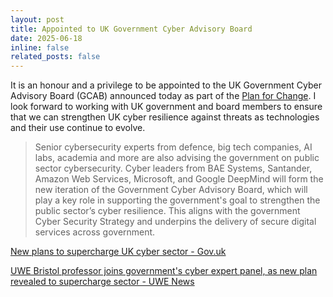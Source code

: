 ```yaml
---
layout: post
title: Appointed to UK Government Cyber Advisory Board
date: 2025-06-18
inline: false
related_posts: false
---
```


It is an honour and a privilege to be appointed to the UK Government Cyber Advisory Board (GCAB) announced today as part of the [Plan for Change](https://www.gov.uk/government/news/new-plans-to-supercharge-uk-cyber-sector). I look forward to working with UK government and board members to ensure that we can strengthen UK cyber resilience against threats as technologies and their use continue to evolve.

> Senior cybersecurity experts from defence, big tech companies, AI labs, academia and more are also advising the government on public sector cybersecurity. Cyber leaders from BAE Systems, Santander, Amazon Web Services, Microsoft, and Google DeepMind will form the new iteration of the Government Cyber Advisory Board, which will play a key role in supporting the government's goal to strengthen the public sector’s cyber resilience. This aligns with the government Cyber Security Strategy and underpins the delivery of secure digital services across government.

[New plans to supercharge UK cyber sector - Gov.uk](https://www.gov.uk/government/news/new-plans-to-supercharge-uk-cyber-sector)

[UWE Bristol professor joins government's cyber expert panel, as new plan revealed to supercharge sector - UWE News](https://www.uwe.ac.uk/news/professor-appointed-to-government-cyber-advisory-board)

